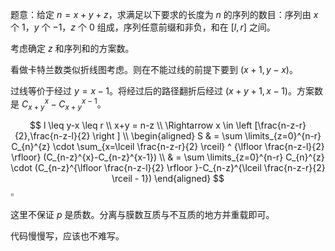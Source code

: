 题意：给定 $n=x+y+z$，求满足以下要求的长度为 $n$ 的序列的数目：序列由 $x$ 个 $1$，$y$ 个 $-1$，$z$ 个 $0$ 组成，序列任意前缀和非负，和在 $[l,r]$ 之间。

考虑确定 $z$ 和序列和的方案数。

看做卡特兰数类似折线图考虑。则在不能过线的前提下要到 $(x+1,y-x)$。

过线等价于经过 $y=x-1$。将经过后的路径翻折后经过 $(x+y+1,x-1)$。方案数是 $C_{x+y}^{x}-C_{x+y}^{x-1}$。

$$
l \leq y-x \leq r \\
x+y = n-z \\
\Rightarrow x \in \left [\frac{n-z-r}{2},\frac{n-z-l}{2} \right ] \\
\begin{aligned}
S & = \sum \limits_{z=0}^{n-r} C_{n}^{z} \cdot \sum_{x=\lceil \frac{n-z-r}{2} \rceil} ^ {\lfloor \frac{n-z-l}{2} \rfloor} (C_{n-z}^{x}-C_{n-z}^{x-1}) \\
 & = \sum \limits_{z=0}^{n-r} C_{n}^{z} \cdot (C_{n-z}^{\lfloor \frac{n-z-l}{2} \rfloor }-C_{n-z}^{\lceil \frac{n-z-r}{2} \rceil - 1})
\end{aligned}
$$
$\square$

这里不保证 $p$ 是质数。分离与膜数互质与不互质的地方并重载即可。

代码慢慢写，应该也不难写。